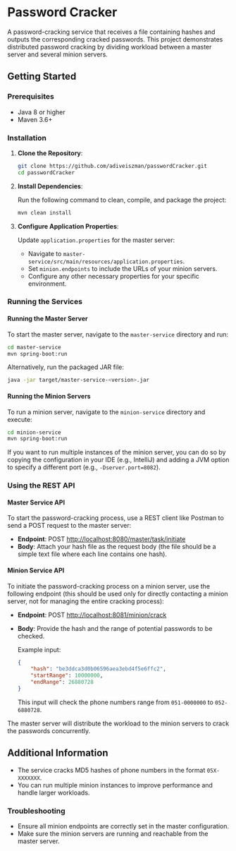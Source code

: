 # Password Cracker

A password-cracking service that receives a file containing hashes and outputs the corresponding cracked passwords. This project demonstrates distributed password cracking by dividing workload between a master server and several minion servers.

## Getting Started

### Prerequisites

- Java 8 or higher
- Maven 3.6+

### Installation

1. **Clone the Repository**:

   ```sh
   git clone https://github.com/adiveiszman/passwordCracker.git
   cd passwordCracker
   ```

2. **Install Dependencies**:

   Run the following command to clean, compile, and package the project:

   ```sh
   mvn clean install
   ```

3. **Configure Application Properties**:

   Update `application.properties` for the master server:

   - Navigate to `master-service/src/main/resources/application.properties`.
   - Set `minion.endpoints` to include the URLs of your minion servers.
   - Configure any other necessary properties for your specific environment.

### Running the Services

#### Running the Master Server

To start the master server, navigate to the `master-service` directory and run:

```sh
cd master-service
mvn spring-boot:run
```

Alternatively, run the packaged JAR file:

```sh
java -jar target/master-service-<version>.jar
```

#### Running the Minion Servers

To run a minion server, navigate to the `minion-service` directory and execute:

```sh
cd minion-service
mvn spring-boot:run
```

If you want to run multiple instances of the minion server, you can do so by copying the configuration in your IDE (e.g., IntelliJ) and adding a JVM option to specify a different port (e.g., `-Dserver.port=8082`).

### Using the REST API

#### Master Service API

To start the password-cracking process, use a REST client like Postman to send a POST request to the master server:

- **Endpoint**: POST [http://localhost:8080/master/task/initiate](http://localhost:8080/master/task/initiate)
- **Body**: Attach your hash file as the request body (the file should be a simple text file where each line contains one hash).

#### Minion Service API

To initiate the password-cracking process on a minion server, use the following endpoint (this should be used only for directly contacting a minion server, not for managing the entire cracking process):

- **Endpoint**: POST [http://localhost:8081/minion/crack](http://localhost:8081/minions/crack)
- **Body**: Provide the hash and the range of potential passwords to be checked.

  Example input:
  ```json
  {
      "hash": "be3ddca3d0b06596aea3ebd4f5e6ffc2",
      "startRange": 10000000,
      "endRange": 26880728
  }
  ```
  
  This input will check the phone numbers range from `051-0000000` to `052-6880728`.

The master server will distribute the workload to the minion servers to crack the passwords concurrently.

## Additional Information

- The service cracks MD5 hashes of phone numbers in the format `05X-XXXXXXX`.
- You can run multiple minion instances to improve performance and handle larger workloads.

### Troubleshooting

- Ensure all minion endpoints are correctly set in the master configuration.
- Make sure the minion servers are running and reachable from the master server.
